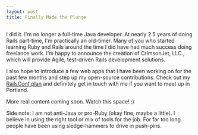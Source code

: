 ```yaml
--- 
layout: post
title: Finally Made the Plunge
---
```

I did it.  I'm no longer a full-time Java developer.  At nearly 2.5 years of doing Rails part-time, I'm practically an old-timer.  Many of you who started learning Ruby and Rails around the time I did have had much success doing freelance work.  I'm happy to announce the creation of CrimsonJet, LLC., which will provide Agile, test-driven Rails development solutions. 

I also hope to introduce a few web apps that I have been working on for the past few months and step up my open-source contributions.  Check out my [RailsConf plan](http://myconfplan.com/users/shanev/conferences/RailsConf2007) and definitely get in touch with me if you want to meet up in Portland.  

More real content coming soon.  Watch this space! :)

Side note: I am not anti-Java or pro-Ruby (okay fine, maybe a little).  I believe in using the right tool or mix of tools for the job.  For far too long people have been using sledge-hammers to drive in push-pins.  
